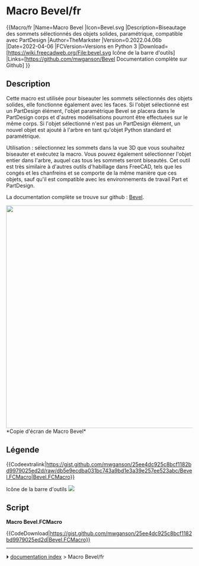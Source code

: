 # Macro Bevel/fr
{{Macro/fr
|Name=Macro Bevel
|Icon=Bevel.svg
|Description=Biseautage des sommets sélectionnés des objets solides, paramétrique, compatible avec PartDesign
|Author=TheMarkster
|Version=0.2022.04.06b
|Date=2022-04-06
|FCVersion=Versions en Python 3
|Download=[https://wiki.freecadweb.org/File:bevel.svg Icône de la barre d'outils]
|Links=[https://github.com/mwganson/Bevel Documentation complète sur Github]
}}

## Description

Cette macro est utilisée pour biseauter les sommets sélectionnés des objets solides, elle fonctionne également avec les faces. Si l\'objet sélectionné est un PartDesign élément, l\'objet paramétrique Bevel se placera dans le PartDesign corps et d\'autres modélisations pourront être effectuées sur le même corps. Si l\'objet sélectionné n\'est pas un PartDesign élément, un nouvel objet est ajouté à l\'arbre en tant qu\'objet Python standard et paramétrique.

Utilisation : sélectionnez les sommets dans la vue 3D que vous souhaitez biseauter et exécutez la macro. Vous pouvez également sélectionner l\'objet entier dans l\'arbre, auquel cas tous les sommets seront biseautés. Cet outil est très similaire à d\'autres outils d\'habillage dans FreeCAD, tels que les congés et les chanfreins et se comporte de la même manière que ces objets, sauf qu\'il est compatible avec les environnements de travail Part et PartDesign.

La documentation complète se trouve sur github : [Bevel](https://github.com/mwganson/Bevel).

<img alt="" src=images/bevel_scr.png  style="width:600px;"> 
*Copie d'écran de Macro Bevel‎*



## Légende


{{Codeextralink|https://gist.github.com/mwganson/25ee4dc925c8bcf1182bd9979025ed2d/raw/db5e9ecdba031bc743a9bd1e3a39e257ee523abc/Bevel.FCMacro|Bevel.FCMacro}}

Icône de la barre d\'outils ![](images/Bevel.svg )

## Script

**Macro Bevel.FCMacro**


{{CodeDownload|https://gist.github.com/mwganson/25ee4dc925c8bcf1182bd9979025ed2d|Bevel.FCMacro}}



---
⏵ [documentation index](../README.md) > Macro Bevel/fr
